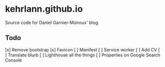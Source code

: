 # kehrlann.github.io
Source code for Daniel Garnier-Moiroux' blog.

## Todo
[x] Remove bootstrap
[x] Favicon
[ ] Manifest
[ ] Service worker
[ ] Add CV
[ ] Translate blurb
[ ] Lighthouse all the things
[ ] Properties on Google Search Console